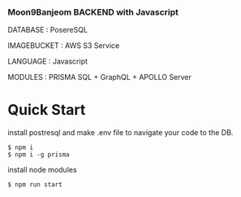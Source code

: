 ### Moon9Banjeom BACKEND with Javascript

DATABASE : PosereSQL

IMAGEBUCKET : AWS S3 Service

LANGUAGE : Javascript

MODULES : PRISMA SQL + GraphQL + APOLLO Server 

# Quick Start

install postresql and make .env file to navigate your code to the DB.

```
$ npm i
$ npm i -g prisma

```

install node modules

```
$ npm run start
```
